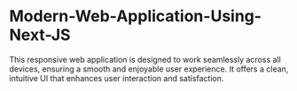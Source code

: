 # Modern-Web-Application-Using-Next-JS
 This responsive web application is designed to work seamlessly across all devices, ensuring a smooth and enjoyable user experience. It offers a clean, intuitive UI that enhances user interaction and satisfaction.
